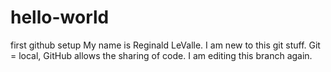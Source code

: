 # hello-world
first github setup
My name is Reginald LeValle.   I am new to this git stuff.   Git = local, GitHub allows the sharing of code.
I am editing this branch again.
